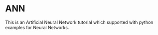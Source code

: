 # ANN
This is an Artificial Neural Network tutorial which supported with python examples for Neural Networks. 
